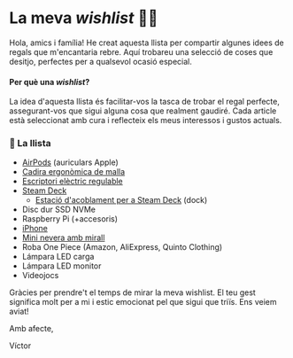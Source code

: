 # La meva *wishlist* 📝🎁
Hola, amics i família!
He creat aquesta llista per compartir algunes idees de regals que m'encantaria rebre. Aquí trobareu una selecció de coses que desitjo, perfectes per a qualsevol ocasió especial.

#### Per què una *wishlist*?
La idea d'aquesta llista és facilitar-vos la tasca de trobar el regal perfecte, assegurant-vos que sigui alguna cosa que realment gaudiré. Cada article està seleccionat amb cura i reflecteix els meus interessos i gustos actuals.

### 📝 La llista
- [AirPods](https://amzn.eu/d/51HVK3K) (auriculars Apple)
- [Cadira ergonòmica de malla](https://amzn.eu/d/axtGxYp)
- [Escriptori elèctric regulable](https://amzn.eu/d/8vwDxCn)
- [Steam Deck](https://store.steampowered.com/steamdeck)
  - [Estació d'acoblament per a Steam Deck](https://amzn.eu/d/dAy0haW) (dock)
- Disc dur SSD NVMe
- Raspberry Pi (+accesoris)
- [iPhone](https://amzn.eu/d/2jrc3W5)
- [Mini nevera amb mirall](https://amzn.eu/d/gZBcfhw)
- Roba One Piece (Amazon, AliExpress, Quinto Clothing)
- Lámpara LED carga
- Lámpara LED monitor
- Videojocs

Gràcies per prendre't el temps de mirar la meva wishlist. El teu gest significa molt per a mi i estic emocionat pel que sigui que triïs. Ens veiem aviat!

Amb afecte,

Víctor
